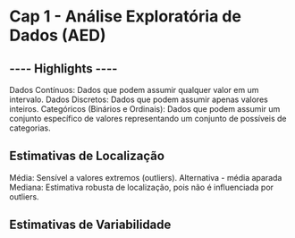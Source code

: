 # Cap 1 - Análise Exploratória de Dados (AED)

## ---- Highlights ---- 

Dados Contínuos: Dados que podem assumir qualquer valor em um intervalo.
Dados Discretos: Dados que podem assumir apenas valores inteiros.
Categóricos (Binários e Ordinais): Dados que podem assumir um conjunto específico de valores representando um conjunto de possíveis de categorias.

## Estimativas de Localização
Média: Sensível a valores extremos (outliers). Alternativa - média aparada
Mediana: Estimativa robusta de localização, pois não é influenciada por outliers.

## Estimativas de Variabilidade



